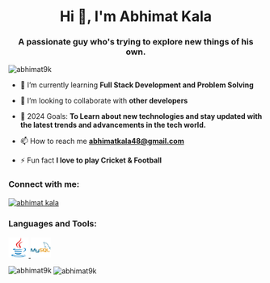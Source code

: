 <h1 align="center">Hi 👋, I'm Abhimat Kala</h1>
<h3 align="center">A passionate guy who's trying to explore new things of his own.</h3>

<p align="left"> <img src="https://komarev.com/ghpvc/?username=abhimat9k&label=Profile%20views&color=0e75b6&style=flat" alt="abhimat9k" /> </p>

- 🌱 I’m currently learning **Full Stack Development and Problem Solving**

- 👯 I’m looking to collaborate with **other developers**

- 🥅 2024 Goals: **To Learn about new technologies and stay updated with the latest trends and advancements in the tech world.**

- 📫 How to reach me **abhimatkala48@gmail.com**

- ⚡ Fun fact **I love to play Cricket & Football**

<h3 align="left">Connect with me:</h3>
<p align="left">
<a href="https://linkedin.com/in/abhimat kala" target="blank"><img align="center" src="https://raw.githubusercontent.com/rahuldkjain/github-profile-readme-generator/master/src/images/icons/Social/linked-in-alt.svg" alt="abhimat kala" height="30" width="40" /></a>
</p>

<h3 align="left">Languages and Tools:</h3>
<p align="left"> <a href="https://www.java.com" target="_blank" rel="noreferrer"> <img src="https://raw.githubusercontent.com/devicons/devicon/master/icons/java/java-original.svg" alt="java" width="40" height="40"/> </a> <a href="https://www.mysql.com/" target="_blank" rel="noreferrer"> <img src="https://raw.githubusercontent.com/devicons/devicon/master/icons/mysql/mysql-original-wordmark.svg" alt="mysql" width="40" height="40"/> </a> </p>

<p><img align="left" src="https://github-readme-stats.vercel.app/api/top-langs?username=abhimat9k&show_icons=true&locale=en&layout=compact" alt="abhimat9k" /></p>

<p>&nbsp;<img align="center" src="https://github-readme-stats.vercel.app/api?username=abhimat9k&show_icons=true&locale=en" alt="abhimat9k" /></p>
